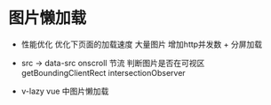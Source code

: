 # 图片懒加载
- 性能优化
  优化下页面的加载速度  大量图片 增加http并发数  + 分屏加载
  

- src -> data-src
  onscroll
   节流
   判断图片是否在可视区
   getBoundingClientRect
   intersectionObserver

- v-lazy  vue 中图片懒加载
  